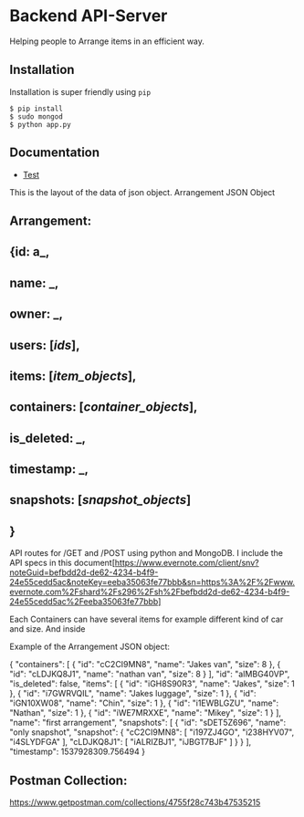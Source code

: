 # Backend API-Server


Helping people to Arrange items in an efficient way.


## Installation

Installation is super friendly using `pip`

```
$ pip install 
$ sudo mongod 
$ python app.py

```

## Documentation

* [Test](./test)


This is the layout of the data of json object.
Arrangement JSON Object
## Arrangement: 
## {id: a_,
##  name: _,
##  owner: _,
##  users: [_ids_],
##  items: [_item_objects_],
##  containers: [_container_objects_],
##  is_deleted: _,
##  timestamp: _,
##  snapshots: [_snapshot_objects_]
## }

API routes for /GET and /POST using python and MongoDB. I include the API specs in this document[https://www.evernote.com/client/snv?noteGuid=befbdd2d-de62-4234-b4f9-24e55cedd5ac&noteKey=eeba35063fe77bbb&sn=https%3A%2F%2Fwww.evernote.com%2Fshard%2Fs296%2Fsh%2Fbefbdd2d-de62-4234-b4f9-24e55cedd5ac%2Feeba35063fe77bbb]

Each Containers can have several items for example different kind of car and size.
And inside 

Example of the Arrangement JSON object:

{
    "containers": [
        {
            "id": "cC2CI9MN8", 
            "name": "Jakes van", 
            "size": 8
        }, 
        {
            "id": "cLDJKQ8J1", 
            "name": "nathan van", 
            "size": 8
        }
    ], 
    "id": "aIMBG40VP", 
    "is_deleted": false, 
    "items": [
        {
            "id": "iGH8S90R3", 
            "name": "Jakes", 
            "size": 1
        }, 
        {
            "id": "i7GWRVQIL", 
            "name": "Jakes luggage", 
            "size": 1
        }, 
        {
            "id": "iGN10XW08", 
            "name": "Chin", 
            "size": 1
        }, 
        {
            "id": "i1EWBLGZU", 
            "name": "Nathan", 
            "size": 1
        }, 
        {
            "id": "iWE7MRXXE", 
            "name": "Mikey", 
            "size": 1
        }
    ], 
    "name": "first arrangement", 
    "snapshots": [
        {
            "id": "sDET5Z696", 
            "name": "only snapshot", 
            "snapshot": {
                "cC2CI9MN8": [
                    "i197ZJ4GO", 
                    "i238HYV07", 
                    "i4SLYDFGA"
                ], 
                "cLDJKQ8J1": [
                    "iALRIZBJ1", 
                    "iJBGT7BJF"
                ]
            }
        }
    ], 
    "timestamp": 1537928309.756494
}


## Postman Collection:
https://www.getpostman.com/collections/4755f28c743b47535215

